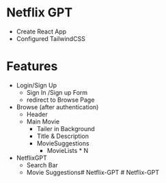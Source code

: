 # Netflix GPT

- Create React App
- Configured TailwindCSS 

# Features
- Login/Sign Up
    - Sign In /Sign up Form
    - redirect to Browse Page
- Browse (after authentication)
    - Header
    - Main Movie
        - Tailer in Background
        - Title & Description
        - MovieSuggestions
            - MovieLists * N 
- NetflixGPT
    - Search Bar
    - Movie Suggestions#   N e t f l i x - G P T  
 #   N e t f l i x - G P T  
 